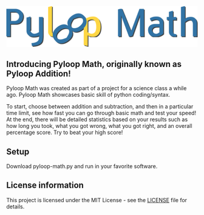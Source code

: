 ![Logo](/resources/Pyloop_Math_Logo.png)

## Introducing Pyloop Math, originally known as Pyloop Addition!

Pyloop Math was created as part of a project for a science class a while ago. Pyloop Math showcases basic skill of python coding/syntax. 

To start, choose between addition and subtraction, and then in a particular time limit, see how fast you can go through basic math and test your speed! At the end, there will be detailed statistics based on your results such as how long you took, what you got wrong, what you got right, and an overall percentage score. Try to beat your high score!

## Setup

Download pyloop-math.py and run in your favorite software.

## License information

This project is licensed under the MIT License - see the [LICENSE](LICENSE) file for details.
